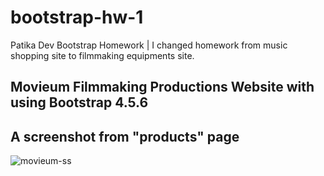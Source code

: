 # bootstrap-hw-1
Patika Dev Bootstrap Homework | I changed homework from music shopping site to filmmaking equipments site.

## Movieum Filmmaking Productions Website with using Bootstrap 4.5.6

## A screenshot from "products" page
![movieum-ss](https://user-images.githubusercontent.com/71606941/117452185-2353c580-af4c-11eb-8d5c-fcaa832c2373.jpg)
